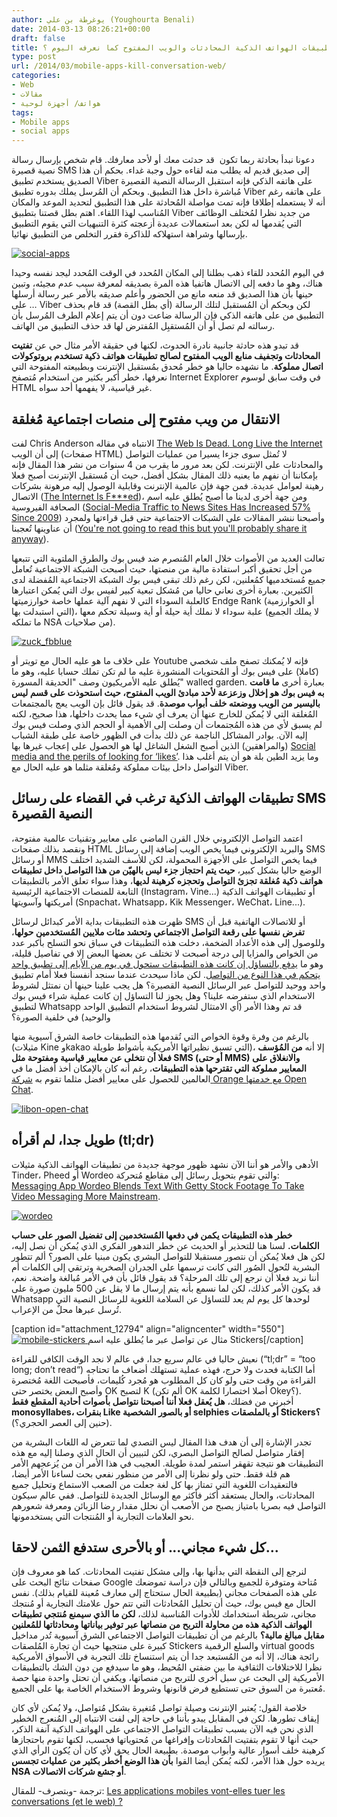 ```yaml
---
author: يوغرطة بن علي (Youghourta Benali)
date: 2014-03-13 08:26:21+00:00
draft: false
title: هل ستقتل تطبيقات الهواتف الذكية المحادثات والويب المفتوح كما نعرفه اليوم ؟
type: post
url: /2014/03/mobile-apps-kill-conversation-web/
categories:
- Web
- مقالات
- هواتف/ أجهزة لوحية
tags:
- Mobile apps
- social apps
---
```


دعونا نبدأ بحادثة ربما تكون  قد حدثت معك أو لأحد معارفك. قام شخص بإرسال رسالة نصية قصيرة SMS إلى صديق قديم له يطلب منه لقاءه حول وجبة غداء. بحكم أن هذا الصديق يستخدم تطبيق Viber على هاتفه الذكي فإنه استقبل الرسالة النصية القصيرة مُباشرة داخل هذا التطبيق. وبحكم أن المُرسل يملك بدوره تطبيق Viber على هاتفه رغم أنه لا يستعمله إطلاقا فإنه تمت مواصلة المُحادثة على هذا التطبيق لتحديد الموعد والمكان المُناسب لهذا اللقاء. اهتم بطل قصتنا بتطبيق Viber من جديد نظرا لمُختلف الوظائف التي يُقدمها له لكن بعد استعمالات عديدة أزعجته كثرة التنبهيات التي يقوم التطبيق بإرسالها وشراهة استهلاكه للذاكرة فقرر التخلص من التطبيق نهائيا.




[![social-apps](https://www.it-scoop.com/wp-content/uploads/2014/03/social-apps.jpg)
](https://www.it-scoop.com/wp-content/uploads/2014/03/social-apps.jpg)




في اليوم المُحدد للقاء ذهب بطلنا إلى المكان المُحدد في الوقت المُحدد ليجد نفسه وحيدا هناك، وهو ما دفعه إلى الاتصال هاتفيا هذه المرة بصديقه لمعرفة سبب عدم مجيئه، وتبين حينها بأن هذا الصديق قد منعه مانع من الحضور وأعلم صديقه بالأمر عبر رسالة أرسلها على … Viber لكن وبحكم أن المُستقبل لتلك الرسالة (أي بطل القصة) قد قام بحذف التطبيق من على هاتفه الذكي فإن الرسالة ضاعت دون أن يتم إعلام الطرف المُرسل بأن رسالته لم تصل أو أن المُستقبِل المُفترض لها قد حذف التطبيق من الهاتف.




قد تبدو هذه حادثة جانبية نادرة الحدوث، لكنها في حقيقة الأمر مثال حي عن **تفتيت المحادثات وتجفيف منابع الويب المفتوح لصالح تطبيقات هواتف ذكية تستخدم بروتوكولات اتصال مملوكة**. ما نشهده حاليا هو خطر مُحدق بمُستقبل الإنترنت وبطبيعته المفتوحة التي نعرفها، خطر أكبر بكثير من استخدام مُتصفح Internet Explorer في وقت سابق لوسوم HTML غير قياسية، لا يفهمها أحد سواه.





## الانتقال من ويب مفتوح إلى منصات اجتماعية مُغلقة




لفت Chris Anderson الانتباه في مقاله [The Web Is Dead. Long Live the Internet](http://www.wired.com/magazine/2010/08/ff_webrip/) إلى أن الويب (صفحات HTML) لا تُمثل سوى جزءا يسيرا من عمليات التواصل والمحادثات على الإنترنت. لكن بعد مرور ما يقرب من 4 سنوات من نشر هذا المقال فإنه بإمكاننا أن نفهم ما يعنيه ذلك المقال بشكل أفضل، حيث أن مُستقبل الإنترنت أصبح فعلا رهينة لعوامل عديدة. فمن جهة فإن عالمية الإنترنت وقابلية الوصول إليه مرهونة بشركات الاتصال ([The Internet Is F***ed](http://www.theverge.com/2014/2/25/5431382/the-internet-is-fucked))، ومن جهة أخرى لدينا ما أصبح يُطلق عليه اسم الصحافة الفيروسية ([Social-Media Traffic to News Sites Has Increased 57% Since 2009](http://mediame.com/en/news/headlines/media-business/social-media-traffic-news-sites-has-increased-57-2009)) وأصبحنا ننشر المقالات على الشبكات الاجتماعية حتى قبل قراءتها ولمجرد أن عناوينها تُعجبنا ([You're not going to read this but you'll probably share it anyway](http://www.theverge.com/2014/2/14/5411934/youre-not-going-to-read-this)).




تعالت العديد من الأصوات خلال العام المُنصرم ضد فيس بوك والطرق الملتوية التي تتبعها من أجل تحقيق أكبر استفادة مالية من منصتها، حيث أصبحت الشبكة الاجتماعية تُعامل جميع مُستخدميها كمُعلنين، لكن رغم ذلك تبقى فيس بوك الشبكة الاجتماعية المُفضلة لدى الكثيرين. بعبارة أخرى نعاني حاليا من مُشكل تبعية كبير لفيس بوك التي يُمكن اعتبارها كالعلبة السوداء التي لا نفهم آلية عملها خاصة خوارزميتها Endge Rank (أو الخوارزمية التي استبدلت بها)، علبة سوداء لا نملك أية حيلة أو أية وسيلة تحكم معها (لا يملك الجميع ما تملكه NSA من صلاحيات).




[![zuck_fbblue](https://www.it-scoop.com/wp-content/uploads/2014/03/zuck_fbblue.jpg)
](https://www.it-scoop.com/wp-content/uploads/2014/03/zuck_fbblue.jpg)




على خلاف ما هو عليه الحال مع تويتر أو Youtube فإنه لا يُمكنك تصفح ملف شخصي (كاملا) على فيس بوك أو المُحتويات المنشورة عليه ما لم تكن تملك حسابا عليه، وهو ما يُطلق عليه الأمريكيون وصف "الحديقة المسورة" walled garden. بعبارة أخرى **ما قامت به فيس بوك هو إخلال وزعزعة لأحد مبادئ الويب المفتوح، حيث استحوذت على قسم ليس باليسير من الويب ووضعته خلف أبواب موصدة**. قد يقول قائل بإن الويب يعج بالمجتمعات المُغلقة التي لا يُمكن للخارج عنها أن يعرف أي شيء مما يحدث داخلها، هذا صحيح، لكنه لم يسبق لأي من هذه المُجتمعات أن وصلت إلى الأهمية أو الحجم الذي وصلت فيس بوك إليه الآن. بوادر المشاكل الناجمة عن ذلك بدأت في الظهور خاصة على طبقة الشباب (والمراهقين) الذين أصبح الشغل الشاغل لها هو الحصول على إعجاب غيرها بها [Social media and the perils of looking for ‘likes’](http://edition.cnn.com/2014/02/18/opinion/rushkoff-social-media-likes/). وما يزيد الطين بلة هو أن يتم أغلب هذا التواصل داخل بيئات مملوكة ومُغلقة مثلما هو عليه الحال مع Viber.





## تطبيقات الهواتف الذكية ترغب في القضاء على رسائل SMS النصية القصيرة




اعتمد التواصل الإلكتروني خلال القرن الماضي على معايير وتقنيات عالمية مفتوحة، ونقصد بذلك صفحات HTML والبريد الإلكتروني فيما يخص الويب إضافة إلى رسائل SMS أو رسائل MMS فيما يخص التواصل على الأجهزة المحمولة، لكن للأسف الشديد اختلف الوضع حاليا بشكل كبير، **حيث يتم احتجاز جزء ليس بالهيّن من هذا التواصل داخل تطبيقات هواتف ذكية مُغلقة تجزئ التواصل وتحجزه كرهينة لديها**، وهذا سواء تعلق الأمر بالتطبيقات التابعة للمنصات الاجتماعية الرئيسية (Instagram، Vine...) أو تطبيقات الهواتف الذكية أمريكتها وآسويتها (Snpachat، Whatsapp، Kik Messenger، WeChat، Line...).




ظهرت هذه التطبيقات بداية الأمر كبدائل لرسائل SMS أو للاتصالات الهاتفية قبل أن **تفرض نفسها على رقعة التواصل الاجتماعي وتحشد مئات ملايين المُستخدمين حولها**، وللوصول إلى هذه الأعداد الضخمة، دخلت هذه التطبيقات في سباق نحو التسلح بأكبر عدد من الخواص والمزايا إلى درجة أصبحت لا تختلف عن بعضها البعض إلا في تفاصيل قليلة، وهو ما [يدفع بالتساؤل إن كان](http://pando.com/2013/12/11/all-social-apps-are-the-same-now-are-we-headed-toward-one-mega-app-to-rule-them-all/)[ت هذه التطبيقات ستحول في يوم من الأيام إلى تطبيق واحد يتحكم في هذا النوع من التواصل](http://pando.com/2013/12/11/all-social-apps-are-the-same-now-are-we-headed-toward-one-mega-app-to-rule-them-all/). لكن ماذا سيحدث عندما سنجد أنفسنا فعلا أمام تطبيق واحد ووحيد للتواصل عبر الرسائل النصية القصيرة؟ هل يجب علينا حينها أن نمتثل لشروط الاستخدام الذي ستفرضه علينا؟ وهل يجوز لنا التساؤل إن كانت عملية شراء فيس بوك لتطبيق Whatsapp قد تم وهذا الأمر (أي الامتثال لشروط استخدام التطبيق الواحد والوحيد) في خلفية الصورة؟




بالرغم من وفرة وقوة الخواص التي تُقدمها هذه التطبيقات خاصة الشرق آسيوية منها (مثيلات Kine وkakao التي تسبق نظيراتها الأمريكية بأشواط طويلة)، إلا أنه **من المُؤسف فعلا أن نتخلى عن معايير قياسية ومفتوحة مثل SMS (أو حتى MMS) والانغلاق على المعايير مملوكة التي تقترحها هذه التطبيقات**، رغم أنه كان بالإمكان أخذ أفضل ما في العالمين للحصول على معايير أفضل مثلما تقوم به [شركة ](http://www.orange.com/en/press/press-releases/press-releases-2014/Orange-breaks-down-instant-messaging-barriers-with-Libon-Open-Chat-technology-places-Libon-at-core-of-rich-communications-strategy)[Orange ](http://www.orange.com/en/press/press-releases/press-releases-2014/Orange-breaks-down-instant-messaging-barriers-with-Libon-Open-Chat-technology-places-Libon-at-core-of-rich-communications-strategy)[مع خدمتها ](http://www.orange.com/en/press/press-releases/press-releases-2014/Orange-breaks-down-instant-messaging-barriers-with-Libon-Open-Chat-technology-places-Libon-at-core-of-rich-communications-strategy)[Open Chat](http://www.orange.com/en/press/press-releases/press-releases-2014/Orange-breaks-down-instant-messaging-barriers-with-Libon-Open-Chat-technology-places-Libon-at-core-of-rich-communications-strategy).




[![libon-open-chat](https://www.it-scoop.com/wp-content/uploads/2014/03/libon-open-chat.png)
](https://www.it-scoop.com/wp-content/uploads/2014/03/libon-open-chat.png)





## طويل جدا، لم أقرأه (tl;dr)




الأدهى والأمر هو أننا الآن نشهد ظهور موجهة جديدة من تطبيقات الهواتف الذكية مثيلات Tinder، Pheed أو Wordeo والتي تقوم بتحويل رسائل إلى مقاطع مُتحركة: [Messaging App Wordeo Blends Text With Getty Stock Footage To Take Video Messaging More Mainstream](http://techcrunch.com/2014/01/14/wordeo/).




[![wordeo](https://www.it-scoop.com/wp-content/uploads/2014/03/wordeo.jpg)
](https://www.it-scoop.com/wp-content/uploads/2014/03/wordeo.jpg)




**خطر هذه التطبيقات يكمن في دفعها المُستخدمين إلى تفضيل الصور على حساب الكلمات.** لسنا هنا للتحذير أو الحديث عن خطر التدهور الفكري الذي يُمكن أن نصل إليه، لكن هل فعلا يُمكن أن نتصور مستقبلا للتواصل البشري يكون مبنيا على الصور؟ ألم تتطور البشرية لتُحول الصُور التي كانت ترسمها على الجدران الصخرية وترتقي إلى الكلمات أم أننا نريد فعلا أن نرجع إلى تلك المرحلة؟ قد يقول قائل بأن في الأمر مُبالغة واضحة. نعم، قد يكون الأمر كذلك، لكن لما نسمع بأنه يتم إرسال ما لا يقل عن 500 مليون صورة على Whatsapp لوحدها كل يوم لم يعد للتساؤل عن السلامة اللغوية للرسائل النصية التي تُرسل عبرها محلٌ من الإعراب.




[caption id="attachment_12794" align="aligncenter" width="550"][![mobile-stickers](https://www.it-scoop.com/wp-content/uploads/2014/03/mobile-stickers.jpg)
](https://www.it-scoop.com/wp-content/uploads/2014/03/mobile-stickers.jpg) مثال عن تواصل عبر ما يُطلق عليه اسم Stickers[/caption]


نعيش حاليا في عالم سريع جدا، في عالم لا نجد الوقت الكافي للقراءة (“tl;dr” = “too long; don’t read“) أما الكتابة فحدث ولا حرج، فهذه عملية تستهلك أضعاف ما تحتاجه القراءة من وقت حتى ولو كان كل المطلوب هو مُجرد كُليمات، فأصبحت اللغة مُختصرة وأصبح البعض يختصر حتى OK لتصبح K (ألم تكن OK أصلا اختصارا لكلمة Okey؟). أخبرني من فضلك، **هل يُعقل فعلا أننا أصبحنا نتواصل بأصوات أحادية المقطع فقط monosyllabes، بنقرات Like أو بالصور الشخصية selphies أو بالملصقات Stickers؟** (حنين إلى العصر الحجري؟).




تجدر الإشارة إلى أن هدف هذا المقال ليس التصدي لما تتعرض له اللغات البشرية من إفقار متواصل لصالح التواصل البصري، لكن لتبيين أن الحال الذي وصلنا إليه مع هذه التطبيقات هو نتيجة تقهقر استمر لمدة طويلة. العجيب في هذا الأمر أن من يُزعجهم الأمر هم قلة فقط. حتى ولو نظرنا إلى الأمر من منظور نفعي بحت لساءنا الأمر أيضا، فالتعقيدات اللغوية التي تمتاز بها كل لغة جعلت من الصعب الاستماع وتحليل جميع المحادثات، والحال يستعقد أكثر فأكثر مع الوسائل الجديدة للتواصل. ففي عالم سيكون التواصل فيه بصريا بامتياز يصبح من الأصعب أن نحلل مقدار رضا الزبائن ومعرفة شعورهم نحو العلامات التجارية أو المُنتجات التي يستخدمونها.





## كل شيء مجاني... أو بالأحرى ستدفع الثمن لاحقا...




لنرجع إلى النقطة التي بدأنها بها، وإلى مشكل تفتيت المحادثات. كما هو معروف فإن صفحات نتائج البحث على Google مُتاحة ومتوفرة للجميع وبالتالي فإن دراسة تموضعك على هذه الصفحات مجاني (بطبيعة الحال ستحتاج إلى معارف مُعينة للقيام بذلك). نفس الحال مع فيس بوك، حيث أن تحليل المُحادثات التي تتم حول علامتك التجارية أو مُنتجك مجاني، شريطة استخدامك للأدوات المُناسبة لذلك، **لكن ما الذي سيمنع مُنتجي تطبيقات الهواتف الذكية هذه من محاولة التربح من منصاتها عبر توفير بياناتها ومحادثاتها للمُعلنين مقابل مبالغ مالية؟** بالرغم من أن تطبيقات التواصل الاجتماعي الشرق آسيوية تُدر مداخيل كبيرة على منتجيها حيث أن تجارة المُلصقات Stickers والسلع الرقمية virtual goods رائجة هناك، إلا أنه من المُستبعد جدا أن يتم استنساخ تلك التجربة في الأسواق الأمريكية نظرا للاختلافات الثقافية ما بين ضفتي المُحيط، وهو ما سيدفع من دون الشك بالتطبيقات الأمريكية إلى البحث عن سبل أخرى للتربح من منصاتها، ويكفي أن تحتل واحدة منها حصة مُعتبرة من السوق حتى تستطيع فرض قانونها وشروط الاستخدام الخاصة بها على الجميع.




خلاصة القول: يُعتبر الإنترنت وصيلة تواصل مُتغيرة بشكل مُتواصل، ولا يُمكن لأي كان إيقاف تطورها. لكن في المقابل يبدو بأننا في حاجة إلى لفت الانتباه إلى المُنعرج الخطير الذي نحن فيه الآن بسبب تطبيقات التواصل الاجتماعي على الهواتف الذكية آنفة الذكر، حيث أنها لا تقوم بتفتيت المُحادثات وإفراغها من مُحتوياتها فحسب، لكنها تقوم باحتجازها كرهينة خلف أسوار عالية وأبواب موصدة. بطبيعة الحال يحق لأي كان أن يُكون الرأي الذي يريده حول هذا الأمر، لكنه يُمكن أيضا القوا **بأن هذا الوضع أخطر بكثير من عمليات تجسس NSA أو جشع شركات الاتصالات**.




ترجمة -وبتصرف- للمقال: [Les applications mobiles vont-elles tuer les conversations (et le web) ?](http://www.mediassociaux.fr/2014/03/05/les-applications-mobiles-vont-elles-tuer-les-conversations-et-le-web/)
